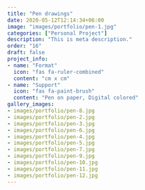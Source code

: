 ```yaml
---
title: "Pen drawings"
date: 2020-05-12T12:14:34+06:00
image: "images/portfolio/pen-1.jpg"
categories: ["Personal Project"]
description: "This is meta description."
order: "16"
draft: false
project_info:
- name: "Format"
  icon: "fas fa-ruler-combined"
  content: "cm x cm"
- name: "Support"
  icon: "fas fa-paint-brush"
  content: "Pen on paper, Digital colored"
gallery_images:
- images/portfolio/pen-8.jpg
- images/portfolio/pen-2.jpg
- images/portfolio/pen-3.jpg
- images/portfolio/pen-6.jpg
- images/portfolio/pen-4.jpg
- images/portfolio/pen-5.jpg
- images/portfolio/pen-7.jpg
- images/portfolio/pen-9.jpg
- images/portfolio/pen-10.jpg
- images/portfolio/pen-11.jpg
- images/portfolio/pen-12.jpg
---
```

